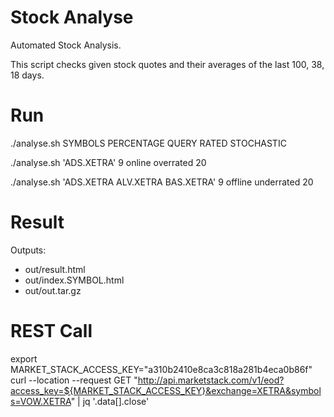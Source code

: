 # Stock Analyse
Automated Stock Analysis.

This script checks given stock quotes and their averages of the last 100, 38, 18 days.


# Run
./analyse.sh SYMBOLS PERCENTAGE QUERY RATED STOCHASTIC

./analyse.sh 'ADS.XETRA' 9 online overrated 20

./analyse.sh 'ADS.XETRA ALV.XETRA BAS.XETRA' 9 offline underrated 20


# Result

Outputs:
- out/result.html
- out/index.SYMBOL.html
- out/out.tar.gz


# REST Call
export MARKET_STACK_ACCESS_KEY="a310b2410e8ca3c818a281b4eca0b86f"
curl  --location --request GET "http://api.marketstack.com/v1/eod?access_key=${MARKET_STACK_ACCESS_KEY}&exchange=XETRA&symbols=VOW.XETRA" | jq '.data[].close'
